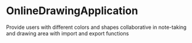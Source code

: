 # OnlineDrawingApplication
Provide users with different colors and shapes collaborative in note-taking and drawing area with import and export functions
